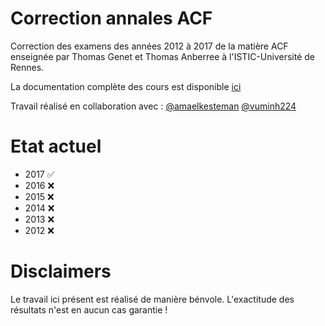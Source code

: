 # Correction annales ACF

Correction des examens des années 2012 à 2017 de la matière ACF enseignée par
Thomas Genet et Thomas Anberree à l'ISTIC-Université de Rennes.

La documentation complète des cours est disponible [ici](https://people.irisa.fr/Thomas.Genet/ACF/)

Travail réalisé en collaboration avec :
[@amaelkesteman](https://github.com/amaelkesteman)
[@vuminh224](https://github.com/vuminh224)

# Etat actuel

- 2017 ✅ 
- 2016 ❌
- 2015 ❌
- 2014 ❌
- 2013 ❌
- 2012 ❌

# Disclaimers

Le travail ici présent est réalisé de manière bénvole. L'exactitude des résultats n'est en aucun cas garantie !

